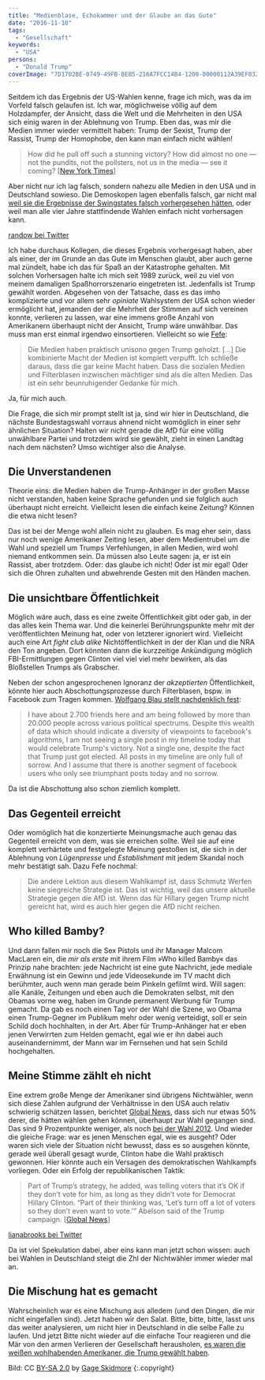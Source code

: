 ```yaml
---
title: "Medienblase, Echokammer und der Glaube an das Gute"
date: "2016-11-10"
tags:
  - "Gesellschaft"
keywords:
  - "USA"
persons:
  - "Donald Trump"
coverImage: "7D1702BE-0749-49FB-BEB5-216A7FCC14B4-1200-00000112A39EF032_tmp.jpg"
---
```


Seitdem ich das Ergebnis der US-Wahlen kenne, frage ich mich, was da im Vorfeld falsch gelaufen ist. Ich war, möglichweise völlig auf dem Holzdampfer, der Ansicht, dass die Welt und die Mehrheiten in den USA sich einig waren in der Ablehnung von Trump. Eben das, was mir die Medien immer wieder vermittelt haben: Trump der Sexist, Trump der Rassist, Trump der Homophobe, den kann man einfach nicht wählen!

> How did he pull off such a stunning victory? How did almost no one — not the pundits, not the pollsters, not us in the media — see it coming? \[[New York Times](http://www.nytimes.com/2016/11/09/podcasts/election-analysis-run-up.html "How Did the Media — How Did We — Get This Wrong?")\]

Aber nicht nur ich lag falsch, sondern nahezu alle Medien in den USA und in Deutschland sowieso. Die Demoskopen lagen ebenfalls falsch, gar nicht mal [weil sie die Ergebnisse der Swingstates falsch vorhergesehen hätten](http://www.zeit.de/wissen/2016-11/wahlprognosen-umfragen-usa-praesidentschaftswahl-donald-trump), oder weil man alle vier Jahre stattfindende Wahlen einfach nicht vorhersagen kann.

<a href="https://twitter.com/randow/status/796212231595757575">randow bei Twitter</a>

Ich habe durchaus Kollegen, die dieses Ergebnis vorhergesagt haben, aber als einer, der im Grunde an das Gute im Menschen glaubt, aber auch gerne mal zündelt, habe ich das für Spaß an der Katastrophe gehalten. Mit solchen Vorhersagen halte ich mich seit 1989 zurück, weil zu viel von meinem damaligen Spaßhorrorszenario eingetreten ist. Jedenfalls ist Trump gewählt worden. Abgesehen von der Tatsache, dass es das imho komplizierte und vor allem sehr _opiniate_ Wahlsystem der USA schon wieder ermöglicht hat, jemanden der die Mehrheit der Stimmen auf sich vereinen konnte, verlieren zu lassen, war eine immens große Anzahl von Amerikanern überhaupt nicht der Ansicht, Trump wäre unwählbar. Das muss man erst einmal irgendwo einsortieren. Vielleicht so wie [Fefe](http://blog.fefe.de/?ts=a6dc1aa8):

> Die Medien haben praktisch unisono gegen Trump geholzt. \[…\] Die kombinierte Macht der Medien ist komplett verpufft.
> Ich schließe daraus, dass die gar keine Macht haben. Dass die sozialen Medien und Filterblasen inzwischen mächtiger sind als die alten Medien. Das ist ein sehr beunruhigender Gedanke für mich.

Ja, für mich auch.

Die Frage, die sich mir prompt stellt ist ja, sind wir hier in Deutschland, die nächste Bundestagswahl vorraus ahnend nicht womöglich in einer sehr ähnlichen Situation? Halten wir nicht gerade die AfD für eine völlig unwählbare Partei und trotzdem wird sie gewählt, zieht in einen Landtag nach dem nächsten? Umso wichtiger also die Analyse.

## Die Unverstandenen

Theorie eins: die Medien haben die Trump-Anhänger in der großen Masse nicht verstanden, haben keine Sprache gefunden und sie folglich auch überhaupt nicht erreicht. Vielleicht lesen die einfach keine Zeitung? Können die etwa nicht lesen?

Das ist bei der Menge wohl allein nicht zu glauben. Es mag eher sein, dass nur noch wenige Amerikaner Zeiting lesen, aber dem Medientrubel um die Wahl und speziell um Trumps Verfehlungen, in allen Medien, wird wohl niemand entkommen sein. Da müssen also Leute sagen: ja, er ist ein Rassist, aber trotzdem. Oder: das glaube ich nicht! Oder ist mir egal! Oder sich die Ohren zuhalten und abwehrende Gesten mit den Händen machen.

## Die unsichtbare Öffentlichkeit

Möglich wäre auch, dass es eine zweite Öffentlichkeit gibt oder gab, in der das alles kein Thema war. Und die keinerlei Berührungspunkte mehr mit der veröffentlichten Meinung hat, oder von letzterer ignoriert wird. Vielleicht auch eine Art _fight club alike_ Nichtöffentlichkeit in der der Klan und die NRA den Ton angeben. Dort könnten dann die kurzzeitige Ankündigung möglich FBI-Ermittlungen gegen Clinton viel viel viel mehr bewirken, als das Bloßstellen Trumps als Grabscher.

Neben der schon angesprochenen Ignoranz der _akzeptierten_ Öffentlichkeit, könnte hier auch Abschottungsprozesse durch Filterblasen, bspw. in Facebook zum Tragen kommen. [Wolfgang Blau stellt nachdenklich fest](https://www.facebook.com/wolfgang.blau/posts/10154671902385960):

> I have about 2.700 friends here and am being followed by more than 20.000 people across various political spectrums.
> Despite this wealth of data which should indicate a diversity of viewpoints to facebook's algorithms, I am not seeing a single post in my timeline today that would celebrate Trump's victory. Not a single one, despite the fact that Trump just got elected. All posts in my timeline are only full of sorrow. And I assume that there is another segment of facebook users who only see triumphant posts today and no sorrow.

Da ist die Abschottung also schon ziemlich komplett.

## Das Gegenteil erreicht

Oder womöglich hat die konzertierte Meinungsmache auch genau das Gegenteil erreicht von dem, was sie erreichen sollte. Weil sie auf eine komplett verhärtete und festgelegte Meinung gestoßen ist, die sich in der Ablehnung von _Lügenpresse_ und _Establishment_ mit jedem Skandal noch mehr bestätigt sah. Dazu Fefe nochmal:

> Die andere Lektion aus diesem Wahlkampf ist, dass Schmutz Werfen keine siegreiche Strategie ist. Das ist wichtig, weil das unsere aktuelle Strategie gegen die AfD ist. Wenn das für Hillary gegen Trump nicht gereicht hat, wird es auch hier gegen die AfD nicht reichen.

## Who killed Bamby?

Und dann fallen mir noch die Sex Pistols und ihr Manager Malcom MacLaren ein, die _mir als erste_ mit ihrem Film »Who killed Bamby« das Prinzip nahe brachten: jede Nachricht ist eine gute Nachricht, jede mediale Erwähnung ist ein Gewinn und jede Videosekunde im TV macht dich berühmter, auch wenn man gerade beim Pinkeln gefilmt wird. Will sagen: alle Kanäle, Zeitungen und eben auch die Demokraten selbst, mit den Obamas vorne weg, haben im Grunde permanent Werbung für Trump gemacht. Da gab es noch einen Tag vor der Wahl die Szene, wo Obama einen Trump-Gegner im Publikum mehr oder wenig verteidigt, soll er sein Schild doch hochhalten, in der Art. Aber für Trump-Anhänger hat er eben jenen Verwirrten zum Helden gemacht, egal wie er ihn dabei auch auseinandernimmt, der Mann war im Fernsehen und hat sein Schild hochgehalten.

## Meine Stimme zählt eh nicht

Eine extrem große Menge der Amerikaner sind übrigens Nichtwähler, wenn sich diese Zahlen aufgrund der Verhältnisse in den USA auch relativ schwierig schätzen lassen, berichtet [Global News](http://globalnews.ca/news/3054505/u-s-presidential-election-2016-voter-turnout-drops-to-near-50-per-cent/), dass sich nur etwas 50% derer, die hätten wählen gehen können, überhaupt zur Wahl gegangen sind. Das sind 9 Prozentpunkte weniger, als noch [bei der Wahl 2012](https://de.m.wikipedia.org/wiki/Pr%C3%A4sidentschaftswahl_in_den_Vereinigten_Staaten_2012#Ergebnis_und_Analyse). Und wieder die gleiche Frage: war es jenen Menschen egal, wie es ausgeht? Oder waren sich viele der Situation nicht bewusst, dass es so ausgehen könnte, gerade weil überall gesagt wurde, Clinton habe die Wahl praktisch gewonnen. Hier könnte auch ein Versagen des demokratischen Wahlkampfs vorliegen. Oder ein Erfolg der republikanischen Taktik:

> Part of Trump’s strategy, he added, was telling voters that it’s OK if they don’t vote for him, as long as they didn’t vote for Democrat Hillary Clinton.
> “Part of their thinking was, ‘Let’s turn off a lot of voters so they don’t even want to vote.'” Abelson said of the Trump campaign. \[[Global News](http://globalnews.ca/news/3054505/u-s-presidential-election-2016-voter-turnout-drops-to-near-50-per-cent/)\]

<a href="https://twitter.com/lianabrooks/status/796424696912691200">lianabrooks bei Twitter</a>

Da ist viel Spekulation dabei, aber eins kann man jetzt schon wissen: auch bei Wahlen in Deutschland steigt die Zhl der Nichtwähler immer wieder mal an.

## Die Mischung hat es gemacht

Wahrscheinlich war es eine Mischung aus alledem (und den Dingen, die mir nicht eingefallen sind). Jetzt haben wir den Salat. Bitte, bitte, bitte, lasst uns das weiter analysieren, um nicht hier in Deutschland in die selbe Falle zu laufen. Und jetzt Bitte nicht wieder auf die einfache Tour reagieren und die Mär von den armen Verlieren der Gesellschaft herausholen, [es waren die weißen wohlhabenden Amerikaner, die Trump gewählt haben](https://www.theguardian.com/us-news/2016/nov/09/white-voters-victory-donald-trump-exit-polls).

Bild:  CC [BY-SA 2.0](https://creativecommons.org/licenses/by-sa/2.0/deed.en) by [Gage Skidmore](https://flic.kr/p/NfmeVd) {:.copyright}
